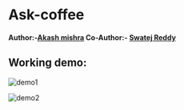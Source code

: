 #                               Ask-coffee

#### Author:-[Akash mishra](https://github.com/mak650650) Co-Author:- [Swatej Reddy](https://github.com/SwatejReddyj)

## Working demo:

![demo1](https://github.com/mak650650/Ask-coffee/blob/master/demo/demo1.png?raw=true)

![demo2](https://github.com/mak650650/Ask-coffee/blob/master/demo/demo2.png?raw=true)
